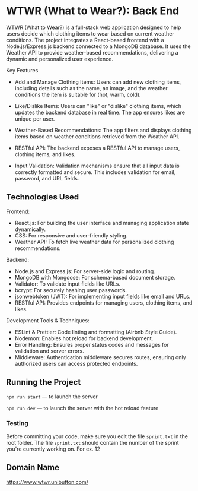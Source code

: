 # WTWR (What to Wear?): Back End

WTWR (What to Wear?) is a full-stack web application designed to help users decide which clothing items to wear based on current weather conditions. The project integrates a React-based frontend with a Node.js/Express.js backend connected to a MongoDB database. It uses the Weather API to provide weather-based recommendations, delivering a dynamic and personalized user experience.

Key Features

- Add and Manage Clothing Items:
  Users can add new clothing items, including details such as the name, an image, and the weather conditions the item is suitable for (hot, warm, cold).

- Like/Dislike Items:
  Users can "like" or "dislike" clothing items, which updates the backend database in real time. The app ensures likes are unique per user.

- Weather-Based Recommendations:
  The app filters and displays clothing items based on weather conditions retrieved from the Weather API.

- RESTful API:
  The backend exposes a RESTful API to manage users, clothing items, and likes.

- Input Validation:
  Validation mechanisms ensure that all input data is correctly formatted and secure. This includes validation for email, password, and URL fields.

## Technologies Used

Frontend:

- React.js: For building the user interface and managing application state dynamically.
- CSS: For responsive and user-friendly styling.
- Weather API: To fetch live weather data for personalized clothing recommendations.

Backend:

- Node.js and Express.js: For server-side logic and routing.
- MongoDB with Mongoose: For schema-based document storage.
- Validator: To validate input fields like URLs.
- bcrypt: For securely hashing user passwords.
- jsonwebtoken (JWT): For implementing input fields like email and URLs.
- RESTful API: Provides endpoints for managing users, clothing items, and likes.

Development Tools & Techniques:

- ESLint & Prettier: Code linting and formatting (Airbnb Style Guide).
- Nodemon: Enables hot reload for backend development.
- Error Handling: Ensures proper status codes and messages for validation and server errors.
- Middleware: Authentication middleware secures routes, ensuring only authorized users can access protected endpoints.

## Running the Project

`npm run start` — to launch the server

`npm run dev` — to launch the server with the hot reload feature

### Testing

Before committing your code, make sure you edit the file `sprint.txt` in the root folder. The file `sprint.txt` should contain the number of the sprint you're currently working on. For ex. 12

## Domain Name

https://www.wtwr.unibutton.com/
